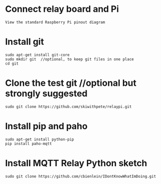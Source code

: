 Connect relay board and Pi
========
	View the standard Raspberry Pi pinout diagram

Install git
========
	sudo apt-get install git-core
	sudo mkdir git  //optional, to keep git files in one place
	cd git
	
Clone the test git  //optional but strongly suggested
========
	sudo git clone https://github.com/skiwithpete/relaypi.git

Install pip and paho
========
	sudo apt-get install python-pip
	pip install paho-mqtt

Install MQTT Relay Python sketch
========
	sudo git clone https://github.com/cbienlein/IDontKnowWhatImDoing.git
